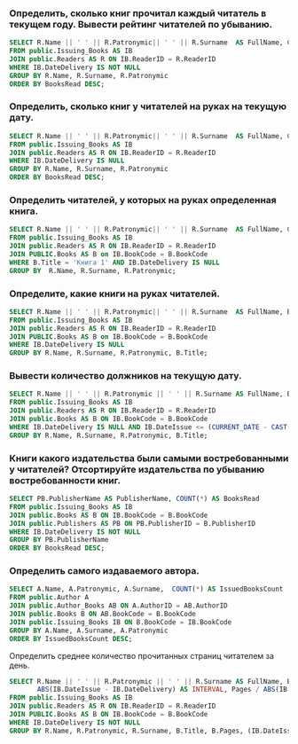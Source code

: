 ### Определить, сколько книг прочитал каждый читатель в текущем году. Вывести рейтинг читателей по убыванию.

```sql
SELECT R.Name || ' ' || R.Patronymic|| ' ' || R.Surname  AS FullName, COUNT(*) AS BooksRead
FROM public.Issuing_Books AS IB
JOIN public.Readers AS R ON IB.ReaderID = R.ReaderID
WHERE IB.DateDelivery IS NOT NULL
GROUP BY R.Name, R.Surname, R.Patronymic
ORDER BY BooksRead DESC;
```

### Определить, сколько книг у читателей на руках на текущую дату.

```sql
SELECT R.Name || ' ' || R.Patronymic|| ' ' || R.Surname  AS FullName, COUNT(*) AS BooksRead
FROM public.Issuing_Books AS IB
JOIN public.Readers AS R ON IB.ReaderID = R.ReaderID
WHERE IB.DateDelivery IS NULL
GROUP BY R.Name, R.Surname, R.Patronymic
ORDER BY BooksRead DESC;
```

### Определить читателей, у которых на руках определенная книга.

```sql
SELECT R.Name || ' ' || R.Patronymic|| ' ' || R.Surname  AS FullName, COUNT(*) AS BooksRead
FROM public.Issuing_Books AS IB
JOIN public.Readers AS R ON IB.ReaderID = R.ReaderID
JOIN PUBLIC.Books AS B on IB.BookCode = B.BookCode
WHERE B.Title = 'Книга 1' AND IB.DateDelivery IS NULL
GROUP BY  R.Name, R.Surname, R.Patronymic;
```

### Определите, какие книги на руках читателей.

```sql
SELECT R.Name || ' ' || R.Patronymic|| ' ' || R.Surname  AS FullName, B.Title AS BooksRead
FROM public.Issuing_Books AS IB
JOIN public.Readers AS R ON IB.ReaderID = R.ReaderID
JOIN PUBLIC.Books AS B on IB.BookCode = B.BookCode
WHERE IB.DateDelivery IS NULL
GROUP BY R.Name, R.Surname, R.Patronymic, B.Title;
```

### Вывести количество должников на текущую дату.

```sql
SELECT R.Name || ' ' || R.Patronymic || ' ' || R.Surname AS FullName, B.Title AS BooksRead
FROM public.Issuing_Books AS IB
JOIN public.Readers AS R ON IB.ReaderID = R.ReaderID
JOIN public.Books AS B ON IB.BookCode = B.BookCode
WHERE IB.DateDelivery IS NULL AND IB.DateIssue <= (CURRENT_DATE - CAST(IB.DaysUse || ' DAY' AS INTERVAL))
GROUP BY R.Name, R.Surname, R.Patronymic, B.Title;
```

### Книги какого издательства были самыми востребованными у читателей? Отсортируйте издательства по убыванию востребованности книг.

```sql
SELECT PB.PublisherName AS PublisherName, COUNT(*) AS BooksRead
FROM public.Issuing_Books AS IB
JOIN public.Books AS B ON IB.BookCode = B.BookCode
JOIN public.Publishers AS PB ON PB.PublisherID = B.PublisherID
WHERE IB.DateDelivery IS NOT NULL
GROUP BY PB.PublisherName
ORDER BY BooksRead DESC;
```

### Определить самого издаваемого автора.

```sql
SELECT A.Name, A.Patronymic, A.Surname,  COUNT(*) AS IssuedBooksCount
FROM public.Author A
JOIN public.Author_Books AB ON A.AuthorID = AB.AuthorID
JOIN public.Books B ON AB.BookCode = B.BookCode
JOIN public.Issuing_Books IB ON B.BookCode = IB.BookCode
GROUP BY A.Name, A.Surname, A.Patronymic
ORDER BY IssuedBooksCount DESC;
```

Определить среднее количество прочитанных страниц читателем за день.

```sql
SELECT R.Name || ' ' || R.Patronymic || ' ' || R.Surname AS FullName, B.Title AS BooksRead, B.Pages AS Pages,
       ABS(IB.DateIssue - IB.DateDelivery) AS INTERVAL, Pages / ABS(IB.DateIssue - IB.DateDelivery) AS delta
FROM public.Issuing_Books AS IB
JOIN public.Readers AS R ON IB.ReaderID = R.ReaderID
JOIN PUBLIC.Books AS B ON IB.BookCode = B.BookCode
WHERE IB.DateDelivery IS NOT NULL
GROUP BY R.Name, R.Patronymic, R.Surname, B.Title, B.Pages, (IB.DateIssue - IB.DateDelivery);
```
